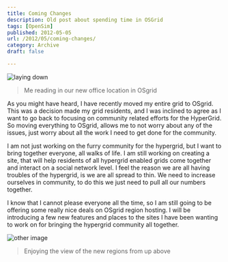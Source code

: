 ```yaml
---
title: Coming Changes
description: Old post about spending time in OSGrid
tags: [OpenSim]
published: 2012-05-05
url: /2012/05/coming-changes/
category: Archive
draft: false

---
```

![laying down](http://3.bp.blogspot.com/-vkIcs3lVHyQ/T6S5NvtVEfI/AAAAAAAAAQE/o-Dk6As1Ly4/s1600/Snapshot_001.png)
>Me reading in our new office location in OSgrid

As you might have heard, I have recently moved my entire grid to OSgrid. This was a decision made my grid residents, and I was inclined to agree as I want to go back to focusing on community related efforts for the HyperGrid. So moving everything to OSgrid, allows me to not worry about any of the issues, just worry about all the work I need to get done for the community.

I am not just working on the furry community for the hypergrid, but I want to bring together everyone, all walks of life. I am still working on creating a site, that will help residents of all hypergrid enabled grids come together and interact on a social network level. I feel the reason we are all having troubles of the hypergrid, is we are all spread to thin. We need to increase ourselves in community, to do this we just need to pull all our numbers together.

I know that I cannot please everyone all the time, so I am still going to be offering some really nice deals on OSgrid region hosting. I will be introducing a few new features and places to the sites I have been wanting to work on for bringing the hypergrid community all together.

![other image](http://4.bp.blogspot.com/-9hL4j-axGZM/T6S5PbIZhcI/AAAAAAAAAQU/7jwUHX9stNo/s1600/Snapshot_003.png)
>Enjoying the view of the new regions from up above